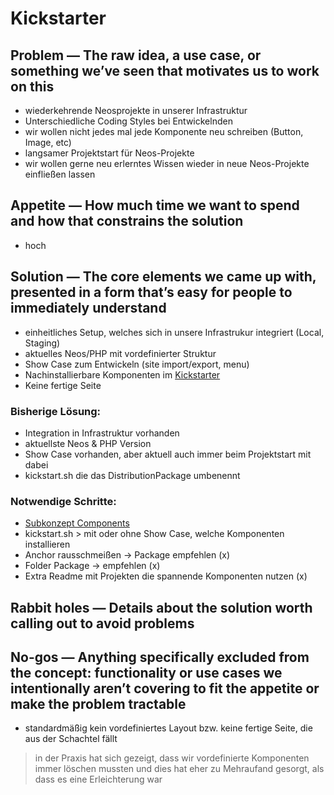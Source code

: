 # Kickstarter

## Problem — The raw idea, a use case, or something we’ve seen that motivates us to work on this

* wiederkehrende Neosprojekte in unserer Infrastruktur
* Unterschiedliche Coding Styles bei Entwickelnden
* wir wollen nicht jedes mal jede Komponente neu schreiben (Button, Image, etc)
* langsamer Projektstart für Neos-Projekte
* wir wollen gerne neu erlerntes Wissen wieder in neue Neos-Projekte einfließen lassen

## Appetite — How much time we want to spend and how that constrains the solution

* hoch

## Solution — The core elements we came up with, presented in a form that’s easy for people to immediately understand

* einheitliches Setup, welches sich in unsere Infrastrukur integriert (Local, Staging)
* aktuelles Neos/PHP mit vordefinierter Struktur
* Show Case zum Entwickeln (site import/export, menu)
* Nachinstallierbare Komponenten im [Kickstarter](./20240409101010_Concept_Components.md)
* Keine fertige Seite

### Bisherige Lösung:
* Integration in Infrastruktur vorhanden
* aktuellste Neos & PHP Version
* Show Case vorhanden, aber aktuell auch immer beim Projektstart mit dabei
* kickstart.sh die das DistributionPackage umbenennt

### Notwendige Schritte:
* [Subkonzept Components](./20240409101010_Concept_Components.md)
* kickstart.sh > mit oder ohne Show Case, welche Komponenten installieren
* Anchor rausschmeißen -> Package empfehlen (x)
* Folder Package -> empfehlen (x)
* Extra Readme mit Projekten die spannende Komponenten nutzen (x)

## Rabbit holes — Details about the solution worth calling out to avoid problems

## No-gos — Anything specifically excluded from the concept: functionality or use cases we intentionally aren’t covering to fit the appetite or make the problem tractable

* standardmäßig kein vordefiniertes Layout bzw. keine fertige Seite, die aus der Schachtel fällt

> in der Praxis hat sich gezeigt, dass wir vordefinierte Komponenten immer löschen mussten und dies hat eher zu Mehraufand gesorgt, als dass es eine Erleichterung war
